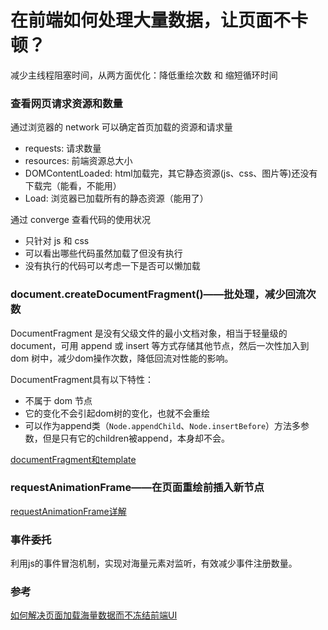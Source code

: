 # 在前端如何处理大量数据，让页面不卡顿？
减少主线程阻塞时间，从两方面优化：降低重绘次数 和 缩短循环时间
### 查看网页请求资源和数量
通过浏览器的 network 可以确定首页加载的资源和请求量
- requests: 请求数量
- resources: 前端资源总大小
- DOMContentLoaded: html加载完，其它静态资源(js、css、图片等)还没有下载完（能看，不能用）
- Load: 浏览器已加载所有的静态资源（能用了）

通过 converge 查看代码的使用状况
- 只针对 js 和 css
- 可以看出哪些代码虽然加载了但没有执行
- 没有执行的代码可以考虑一下是否可以懒加载

### document.createDocumentFragment()——批处理，减少回流次数
DocumentFragment 是没有父级文件的最小文档对象，相当于轻量级的document，可用 append 或 insert 等方式存储其他节点，然后一次性加入到 dom 树中，减少dom操作次数，降低回流对性能的影响。

DocumentFragment具有以下特性：
- 不属于 dom 节点
- 它的变化不会引起dom树的变化，也就不会重绘
- 可以作为append类（`Node.appendChild`、`Node.insertBefore`）方法多参数，但是只有它的children被append，本身却不会。

[documentFragment和template](https://www.jianshu.com/p/ebe8e26076dc)
### requestAnimationFrame——在页面重绘前插入新节点
[requestAnimationFrame详解](https://www.jianshu.com/p/fa5512dfb4f5)
### 事件委托
利用js的事件冒泡机制，实现对海量元素对监听，有效减少事件注册数量。
### 参考
[如何解决页面加载海量数据而不冻结前端UI](https://www.askhtml5.com/question/3)

